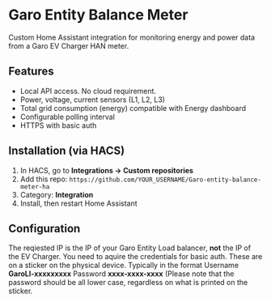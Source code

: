 # Garo Entity Balance Meter

Custom Home Assistant integration for monitoring energy and power data from a Garo EV Charger HAN meter.

## Features

- Local API access. No cloud requirement.
- Power, voltage, current sensors (L1, L2, L3)
- Total grid consumption (energy) compatible with Energy dashboard
- Configurable polling interval
- HTTPS with basic auth

## Installation (via HACS)

1. In HACS, go to **Integrations → Custom repositories**
2. Add this repo: `https://github.com/YOUR_USERNAME/Garo-entity-balance-meter-ha`
3. Category: **Integration**
4. Install, then restart Home Assistant

## Configuration
The reqiested IP is the IP of your Garo Entity Load balancer, **not** the IP of the EV Charger.
You need to aquire the credentials for basic auth. These are on a sticker
on the physical device. Typically in the format 
Username **GaroLI-xxxxxxxxx**
Password **xxxx-xxxx-xxxx** (Please note that the password should be all lower case, regardless on what is printed on the sticker.

